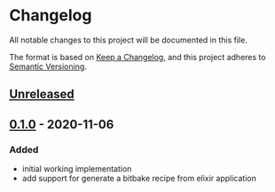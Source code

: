 # Changelog
All notable changes to this project will be documented in this file.

The format is based on [Keep a Changelog](https://keepachangelog.com/en/1.0.0/),
and this project adheres to [Semantic Versioning](https://semver.org/spec/v2.0.0.html).

## [Unreleased]

<!---
### Deprecated
### Added
### Changed
### Removed
### Fixed
### Security
-->

## [0.1.0] - 2020-11-06

### Added
- initial working implementation
- add support for generate a bitbake recipe from elixir application

[Unreleased]: https://github.com/meta-erlang/mix_bitbake/compare/v1.0.0...HEAD
[0.1.0]: https://github.com/meta-erlang/mix_bitbake/releases/tag/v0.1.0

